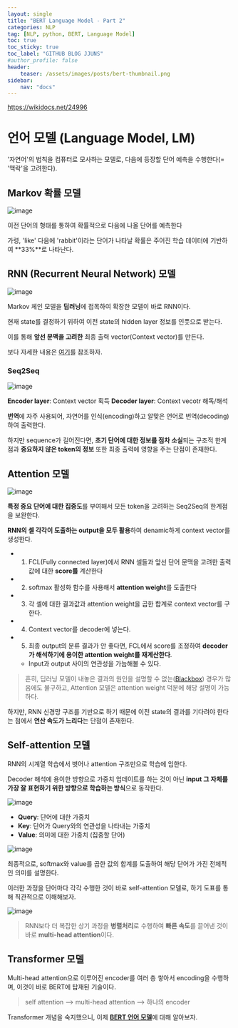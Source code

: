 ```yaml
---
layout: single
title: "BERT Language Model - Part 2"
categories: NLP
tag: [NLP, python, BERT, Language Model]
toc: true
toc_sticky: true
toc_label: "GITHUB BLOG JJUNS"
#author_profile: false
header:
    teaser: /assets/images/posts/bert-thumbnail.png
sidebar:
    nav: "docs"
---
```


https://wikidocs.net/24996

# 언어 모델 (Language Model, LM)
'자연어'의 법칙을 컴퓨터로 모사하는 모델로, 다음에 등장할 단어 예측을 수행한다(= '맥락'을 고려한다).

## Markov 확률 모델
![image](https://user-images.githubusercontent.com/39285147/183536291-32897298-797e-4fd8-aac9-4bcc9ef3459e.png)

이전 단어의 형태를 통하여 확률적으로 다음에 나올 단어를 예측한다

가령, 'like' 다음에 'rabbit'이라는 단어가 나타날 확률은 주어진 학습 데이터에 기반하여 **33%**로 나타난다.

## RNN (Recurrent Neural Network) 모델
![image](https://user-images.githubusercontent.com/39285147/183536890-b8d596a2-c3c0-4c90-8193-ac96f8b8cdb0.png)

Markov 체인 모델을 **딥러닝**에 접목하여 확장한 모델이 바로 RNN이다.

현재 state를 결정하기 위하여 이전 state의 hidden layer 정보를 인풋으로 받는다.

이를 통해 **앞선 문맥을 고려한** 최종 출력 vector(Context vector)를 만든다.

보다 자세한 내용은 [여기](https://github.com/hchoi256/ai-terms/blob/main/README.md)를 참조하자.

### Seq2Seq
![image](https://user-images.githubusercontent.com/39285147/183537292-5cfe7c3f-d380-4e0c-aa20-266341ae5d9a.png)

**Encoder layer**: Context vector 획득
**Decoder layer**: Context vecotr 해독/해석

**번역**에 자주 사용되어, 자연어를 인식(encoding)하고 알맞은 언어로 번역(decoding)하여 출력한다.

하지만 sequence가 길어진다면, **초기 단어에 대한 정보를 점차 소실**되는 구조적 한계점과 **중요하지 않은 token의 정보** 또한 최종 출력에 영향을 주는 단점이 존재한다.

## Attention 모델
![image](https://user-images.githubusercontent.com/39285147/183538147-9eb2a2cf-b06c-4994-9a3b-11a4013a6fc8.png)

**특정 중요 단어에 대한 집중도**를 부여해서 모든 token을 고려하는 Seq2Seq의 한계점을 보완한다.

**RNN의 셀 각각이 도출하는 output을 모두 활용**하여 denamic하게 context vector를 생성한다.
- 1. FCL(Fully connected layer)에서 RNN 셀들과 앞선 단어 문맥을 고려한 출력값에 대한 **score를** 계산한다
- 2. softmax 활성화 함수를 사용해서 **attention weight**를 도출한다
- 3. 각 셀에 대한 결과값과 attention weight을 곱한 합계로 context vector를 구한다.
- 4. Context vector를 decoder에 넣는다.
- 5. 최종 output의 분류 결과가 안 좋다면, FCL에서 score를 조정하여 **decoder가 해석하기에 용이한 attention weight를 재계산한다**.
  - Input과 output 사이의 연관성을 가늠해볼 수 있다.

> 흔히, 딥러닝 모델이 내놓은 결과의 원인을 설명할 수 없는([Blackbox](https://github.com/hchoi256/ai-terms/blob/main/README.md)) 경우가 많음에도 불구하고, Attention 모델은 attention weight 덕분에 해당 설명이 가능하다.

하지만, RNN 신경망 구조를 기반으로 하기 때문에 이전 state의 결과를 기다려야 한다는 점에서 **연산 속도가 느리다**는 단점이 존재한다.

## Self-attention 모델
RNN의 시계열 학습에서 벗어나 attention 구조만으로 학습에 임한다.

Decoder 해석에 용이한 방향으로 가중치 업데이트를 하는 것이 아닌 **input 그 자체를 가장 잘 표현하기 위한 방향으로 학습하는 방식**으로 동작한다.

![image](https://user-images.githubusercontent.com/39285147/183540623-c662b029-b65d-493c-8501-6edbcf8139c8.png)

- **Query**: 단어에 대한 가중치
- **Key**: 단어가 Query와의 연관성을 나타내는 가중치
- **Value**: 의미에 대한 가중치 (집중할 단어) 

![image](https://user-images.githubusercontent.com/39285147/183540697-a5e884be-56b5-4c34-9b87-95f8f4eacf7f.png)

최종적으로, softmax와 value를 곱한 값의 합계를 도출하여 해당 단어가 가진 전체적인 의미를 설명한다.

이러한 과정을 단어마다 각각 수행한 것이 바로 self-attention 모델로, 하기 도표를 통해 직관적으로 이해해보자.

![image](https://user-images.githubusercontent.com/39285147/183540713-da495ca0-9f6e-4584-a701-b6c402576c87.png)

> RNN보다 더 복잡한 상기 과정을 **병렬처리**로 수행하여 **빠른 속도**를 끌어낸 것이 바로 **multi-head attention**이다.

## Transformer 모델
Multi-head attention으로 이루어진 encoder를 여러 층 쌓아서 encoding을 수행하며, 이것이 바로 BERT에 탑재된 기술이다.

> self attention --> multi-head attention --> 하나의 encoder 

Transformer 개념을 숙지했으니, 이제 [**BERT 언어 모델**](https://hchoi256.github.io/nlp/bert-3/)에 대해 알아보자.